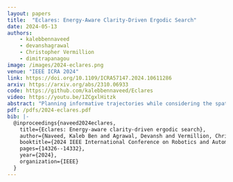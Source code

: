 ```yaml
---
layout: papers
title:  "Eclares: Energy-Aware Clarity-Driven Ergodic Search"
date: 2024-05-13
authors:
    - kalebbennaveed
    - devanshagrawal
    - Christopher Vermillion
    - dimitrapanagou
image: /images/2024-eclares.png
venue: "IEEE ICRA 2024"
link: https://doi.org/10.1109/ICRA57147.2024.10611286
arxiv: https://arxiv.org/abs/2310.06933
code: https://github.com/kalebbennaveed/Eclares
video: https://youtu.be/1ZCgxlHitzk
abstract: "Planning informative trajectories while considering the spatial distribution of the information over the environment, as well as constraints such as the robot’s limited battery capacity, makes the long-time horizon persistent coverage problem complex. Ergodic search methods consider the spatial distribution of environmental information while optimizing robot trajectories; however, current methods lack the ability to construct the target information spatial distribution for environments that vary stochastically across space and time. Moreover, current coverage methods dealing with battery capacity constraints either assume simple robot and battery models or are computationally expensive. To address these problems, we propose a framework called Eclares, in which our contribution is two-fold. 1) First, we propose a method to construct the target information spatial distribution for ergodic trajectory optimization using clarity, an information measure bounded between [0, 1]. The clarity dynamics allow us to capture information decay due to a lack of measurements and to quantify the maximum attainable information in stochastic spatiotemporal environments. 2) Second, instead of directly tracking the ergodic trajectory, we introduce the energy-aware (eware) filter, which iteratively validates the ergodic trajectory to ensure that the robot has enough energy to return to the charging station when needed. The proposed eware filter is applicable to nonlinear robot models and is computationally lightweight. We demonstrate the working of the framework through a simulation case study."
pdf: /pdfs/2024-eclares.pdf
bib: |-
  @inproceedings{naveed2024eclares,
    title={Eclares: Energy-aware clarity-driven ergodic search},
    author={Naveed, Kaleb Ben and Agrawal, Devansh and Vermillion, Christopher and Panagou, Dimitra},
    booktitle={2024 IEEE International Conference on Robotics and Automation (ICRA)},
    pages={14326--14332},
    year={2024},
    organization={IEEE}
  }
---
```

